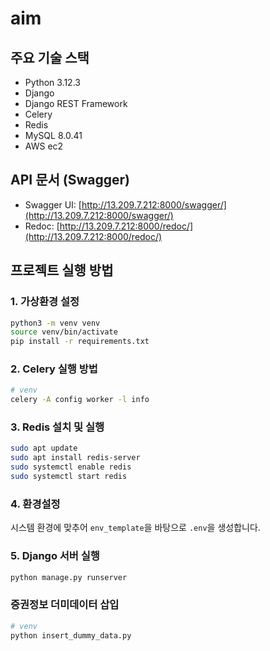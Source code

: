 # aim

## 주요 기술 스택
- Python 3.12.3 
- Django
- Django REST Framework
- Celery
- Redis
- MySQL 8.0.41
- AWS ec2

## API 문서 (Swagger)
- Swagger UI: [http://13.209.7.212:8000/swagger/](http://13.209.7.212:8000/swagger/)
- Redoc: [http://13.209.7.212:8000/redoc/](http://13.209.7.212:8000/redoc/)
  
## 프로젝트 실행 방법
### 1. 가상환경 설정
```bash
python3 -m venv venv
source venv/bin/activate
pip install -r requirements.txt
```

### 2. Celery 실행 방법
```bash
# venv
celery -A config worker -l info
```

### 3. Redis 설치 및 실행
```bash
sudo apt update
sudo apt install redis-server
sudo systemctl enable redis
sudo systemctl start redis
```

### 4. 환경설정
시스템 환경에 맞추어 `env_template`을 바탕으로 `.env`을 생성합니다.

### 5. Django 서버 실행
```bash
python manage.py runserver
```

### 증권정보 더미데이터 삽입
```bash
# venv
python insert_dummy_data.py
```

